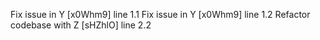 Fix issue in Y [x0Whm9] line 1.1
Fix issue in Y [x0Whm9] line 1.2
Refactor codebase with Z [sHZhlO] line 2.2
